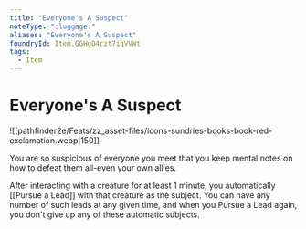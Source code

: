 ```yaml
---
title: "Everyone's A Suspect"
noteType: ":luggage:"
aliases: "Everyone's A Suspect"
foundryId: Item.GGHgO4czt7iqVVWt
tags:
  - Item
---
```


# Everyone's A Suspect
![[pathfinder2e/Feats/zz_asset-files/icons-sundries-books-book-red-exclamation.webp|150]]

You are so suspicious of everyone you meet that you keep mental notes on how to defeat them all-even your own allies.

After interacting with a creature for at least 1 minute, you automatically [[Pursue a Lead]] with that creature as the subject. You can have any number of such leads at any given time, and when you Pursue a Lead again, you don't give up any of these automatic subjects.
